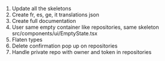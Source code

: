 1. Update all the skeletons
2. Create fr, es, ge, it translations json
3. Create full documentation
4. User same empty container like repositories, same skeleton src/components/ui/EmptyState.tsx
5. Flaten types 
6. Delete confirmation pop up on repositories
7. Handle private repo with owner and token in repositories
